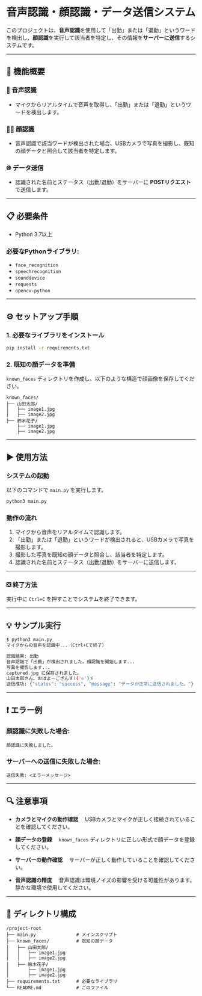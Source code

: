 # 音声認識・顔認識・データ送信システム

このプロジェクトは、**音声認識**を使用して「出勤」または「退勤」というワードを検出し、**顔認識**を実行して該当者を特定し、その情報を**サーバーに送信**するシステムです。

---

## 🔧 機能概要

### 🎤 音声認識

* マイクからリアルタイムで音声を取得し、「出勤」または「退勤」というワードを検出します。

### 🧑‍💼 顔認識

* 音声認識で該当ワードが検出された場合、USBカメラで写真を撮影し、既知の顔データと照合して該当者を特定します。

### 🌐 データ送信

* 認識された名前とステータス（出勤/退勤）をサーバーに **POSTリクエスト** で送信します。

---

## 📋 必要条件

* Python 3.7以上

### 必要なPythonライブラリ:

* `face_recognition`
* `speechrecognition`
* `sounddevice`
* `requests`
* `opencv-python`

---

## ⚙️ セットアップ手順

### 1. 必要なライブラリをインストール

```bash
pip install -r requirements.txt
```

### 2. 既知の顔データを準備

`known_faces` ディレクトリを作成し、以下のような構造で顔画像を保存してください。

```
known_faces/
├── 山田太郎/
│   ├── image1.jpg
│   ├── image2.jpg
├── 鈴木花子/
    ├── image1.jpg
    ├── image2.jpg
```

---

## ▶️ 使用方法

### システムの起動

以下のコマンドで `main.py` を実行します。

```bash
python3 main.py
```

### 動作の流れ

1. マイクから音声をリアルタイムで認識します。
2. 「出勤」または「退勤」というワードが検出されると、USBカメラで写真を撮影します。
3. 撮影した写真を既知の顔データと照合し、該当者を特定します。
4. 認識された名前とステータス（出勤/退勤）をサーバーに送信します。

---

### ❎ 終了方法

実行中に `Ctrl+C` を押すことでシステムを終了できます。

---

## 💡 サンプル実行

```bash
$ python3 main.py
マイクからの音声を認識中...（Ctrl+Cで終了）

認識結果: 出勤  
音声認識で「出勤」が検出されました。顔認識を開始します...  
写真を撮影します...  
captured.jpg に保存されました。  
山田太郎さん、おはよーござんす!('◇')ゞ  
送信成功: {"status": "success", "message": "データが正常に送信されました。"}
```

---

## ❗ エラー例

### 顔認識に失敗した場合:

```
顔認識に失敗しました。
```

### サーバーへの送信に失敗した場合:

```
送信失敗: <エラーメッセージ>
```

---

## 🔍 注意事項

* **カメラとマイクの動作確認**
  　USBカメラとマイクが正しく接続されていることを確認してください。

* **顔データの登録**
  　`known_faces` ディレクトリに正しい形式で顔データを登録してください。

* **サーバーの動作確認**
  　サーバーが正しく動作していることを確認してください。

* **音声認識の精度**
  　音声認識は環境ノイズの影響を受ける可能性があります。静かな環境で使用してください。

---

## 📁 ディレクトリ構成

```
/project-root
├── main.py               # メインスクリプト
├── known_faces/          # 既知の顔データ
│   ├── 山田太郎/
│   │   ├── image1.jpg
│   │   ├── image2.jpg
│   ├── 鈴木花子/
│       ├── image1.jpg
│       ├── image2.jpg
├── requirements.txt      # 必要なライブラリ
└── README.md             # このファイル
```